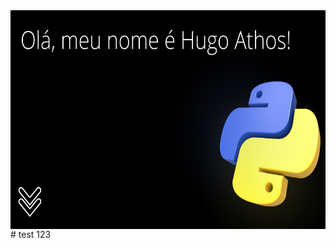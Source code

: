 <img align="center" width="1366" height="350" src="https://github.com/hugoathos144/hugoathos144/blob/main/sampleimagegithub.jpg">
# test 123
